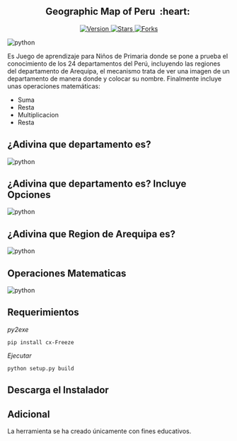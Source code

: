 <h2 align="center">Geographic Map of Peru &nbsp;:heart:&nbsp;</h2>

<p align="center">
  
  <a href="https://github.com/BrianMarquez3/Geographic-Map-of-Peru/tags">
    <img src="https://img.shields.io/github/tag/BrianMarquez3/Geographic-Map-of-Peru.svg?label=version&style=flat" alt="Version">
  </a>
  <a href="https://github.com/BrianMarquez3/Geographic-Map-of-Peru/stargazers">
    <img src="https://img.shields.io/github/stars/BrianMarquez3/Geographic-Map-of-Peru.svg?style=flat" alt="Stars">
  </a>
  <a href="https://github.com/BrianMarquez3/Geographic-Map-of-Peru/network">
    <img src="https://img.shields.io/github/forks/BrianMarquez3/Geographic-Map-of-Peru.svg?style=flat" alt="Forks">
  </a>
</p>

![python](./Install/1.png)

<p> Es Juego de aprendizaje para Niños de Primaria donde se pone a prueba el conocimiento de los 24 departamentos del Perú, incluyendo las regiones del departamento de Arequipa, el mecanismo trata de ver una imagen de un departamento de manera donde y colocar su nombre. Finalmente incluye unas operaciones matemáticas: </p>

- Suma
- Resta
- Multiplicacion
- Resta

## ¿Adivina que departamento es?
![python](./Install/2.png)

## ¿Adivina que departamento es? Incluye Opciones
![python](./Install/3.png)

## ¿Adivina que Region de Arequipa es?
![python](./Install/4.png)

## Operaciones Matematicas
![python](./Install/5.png)
## Requerimientos
_py2exe_
```
pip install cx-Freeze
```
_Ejecutar_
```
python setup.py build
```

## Descarga el Instalador


## Adicional
La herramienta se ha creado únicamente con fines educativos.
